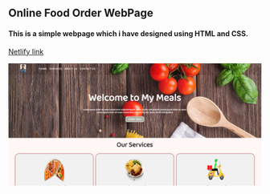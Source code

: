 ## Online Food Order WebPage
#### This is a simple webpage which i have designed using **HTML** and **CSS**.
[Netlify link](online-food-order-skv.netlify.app)

![error](./FoodOrder.png)
